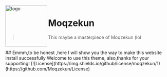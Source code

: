 <img src="http://Moqzekun.cn/Moqzekun.jpg" alt="logo" width="130" height="130" align="left" />

<h1>Moqzekun</h1>

> This maybe a masterpiece of Moqzekun (lol

<br/>
## Emmm,to be honest ,here I will show you the way to make this website install successfully
<tab><tab>Welcome to use this theme, also,thanks for your supporting!
[![License](https://img.shields.io/github/license/moqzekun/1)(https://github.com/Moqzekun/License)

